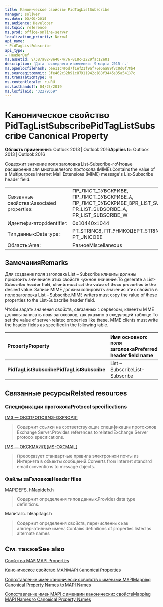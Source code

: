 ```yaml
---
title: Каноническое свойство PidTagListSubscribe
manager: soliver
ms.date: 03/09/2015
ms.audience: Developer
ms.topic: reference
ms.prod: office-online-server
localization_priority: Normal
api_name:
- PidTagListSubscribe
api_type:
- HeaderDef
ms.assetid: 97387a82-8e40-4c76-818c-2229fac12e01
description: 'Дата последнего изменения: 9 марта 2015 г.'
ms.openlocfilehash: bee11c495d7f1ef21f9af70e6aa89f8c0d0f78b4
ms.sourcegitcommit: 8fe462c32b91c87911942c188f3445e85a54137c
ms.translationtype: MT
ms.contentlocale: ru-RU
ms.lasthandoff: 04/23/2019
ms.locfileid: "32279659"
---
```

# <a name="pidtaglistsubscribe-canonical-property"></a><span data-ttu-id="5ed7a-103">Каноническое свойство PidTagListSubscribe</span><span class="sxs-lookup"><span data-stu-id="5ed7a-103">PidTagListSubscribe Canonical Property</span></span>

  
  
<span data-ttu-id="5ed7a-104">**Область применения**: Outlook 2013 | Outlook 2016</span><span class="sxs-lookup"><span data-stu-id="5ed7a-104">**Applies to**: Outlook 2013 | Outlook 2016</span></span> 
  
<span data-ttu-id="5ed7a-105">Содержит значение поля заголовка List-Subscribe-поЧтовые расширения для многоцелевого протокола (MIME).</span><span class="sxs-lookup"><span data-stu-id="5ed7a-105">Contains the value of a Multipurpose Internet Mail Extensions (MIME) message's List-Subscribe header field.</span></span>
  
|||
|:-----|:-----|
|<span data-ttu-id="5ed7a-106">Связанные свойства:</span><span class="sxs-lookup"><span data-stu-id="5ed7a-106">Associated properties:</span></span>  <br/> |<span data-ttu-id="5ed7a-107">ПР_ЛИСТ_СУБСКРИБЕ, ПР_ЛИСТ_СУБСКРИБЕ_А, ПР_ЛИСТ_СУБСКРИБЕ_В</span><span class="sxs-lookup"><span data-stu-id="5ed7a-107">PR_LIST_SUBSCRIBE, PR_LIST_SUBSCRIBE_A, PR_LIST_SUBSCRIBE_W</span></span>  <br/> |
|<span data-ttu-id="5ed7a-108">Идентификатор:</span><span class="sxs-lookup"><span data-stu-id="5ed7a-108">Identifier:</span></span>  <br/> |<span data-ttu-id="5ed7a-109">0x1044</span><span class="sxs-lookup"><span data-stu-id="5ed7a-109">0x1044</span></span>  <br/> |
|<span data-ttu-id="5ed7a-110">Тип данных:</span><span class="sxs-lookup"><span data-stu-id="5ed7a-110">Data type:</span></span>  <br/> |<span data-ttu-id="5ed7a-111">PT_STRING8, ПТ_УНИКОДЕ</span><span class="sxs-lookup"><span data-stu-id="5ed7a-111">PT_STRING8, PT_UNICODE</span></span>  <br/> |
|<span data-ttu-id="5ed7a-112">Область:</span><span class="sxs-lookup"><span data-stu-id="5ed7a-112">Area:</span></span>  <br/> |<span data-ttu-id="5ed7a-113">Разное</span><span class="sxs-lookup"><span data-stu-id="5ed7a-113">Miscellaneous</span></span>  <br/> |
   
## <a name="remarks"></a><span data-ttu-id="5ed7a-114">Замечания</span><span class="sxs-lookup"><span data-stu-id="5ed7a-114">Remarks</span></span>

<span data-ttu-id="5ed7a-115">Для создания поля заголовка List – Subscribe клиенты должны присвоить значениям этих свойств нужное значение.</span><span class="sxs-lookup"><span data-stu-id="5ed7a-115">To generate a List-Subscribe header field, clients must set the value of these properties to the desired value.</span></span> <span data-ttu-id="5ed7a-116">Записи MIME должны копировать значения этих свойств в поле заголовка List – Subscribe.</span><span class="sxs-lookup"><span data-stu-id="5ed7a-116">MIME writers must copy the value of these properties to the List-Subscribe header field.</span></span>
  
<span data-ttu-id="5ed7a-117">Чтобы задать значения свойств, связанных с сервером, клиенты MIME должны записать поля заголовков, как указано в следующей таблице.</span><span class="sxs-lookup"><span data-stu-id="5ed7a-117">To set the value of server-related properties like these, MIME clients must write the header fields as specified in the following table.</span></span>
  
|<span data-ttu-id="5ed7a-118">**Property**</span><span class="sxs-lookup"><span data-stu-id="5ed7a-118">**Property**</span></span>|<span data-ttu-id="5ed7a-119">**Имя основного поля заголовка**</span><span class="sxs-lookup"><span data-stu-id="5ed7a-119">**Preferred header field name**</span></span>|<span data-ttu-id="5ed7a-120">**Имя поля альтернативного заголовка**</span><span class="sxs-lookup"><span data-stu-id="5ed7a-120">**Alternate header field name**</span></span>|
|:-----|:-----|:-----|
|<span data-ttu-id="5ed7a-121">**PidTagListSubscribe**</span><span class="sxs-lookup"><span data-stu-id="5ed7a-121">**PidTagListSubscribe**</span></span> <br/> |<span data-ttu-id="5ed7a-122">List – Subscribe</span><span class="sxs-lookup"><span data-stu-id="5ed7a-122">List-Subscribe</span></span>  <br/> |<span data-ttu-id="5ed7a-123">X – List — Subscribe</span><span class="sxs-lookup"><span data-stu-id="5ed7a-123">X-List-Subscribe</span></span>  <br/> |
   
## <a name="related-resources"></a><span data-ttu-id="5ed7a-124">Связанные ресурсы</span><span class="sxs-lookup"><span data-stu-id="5ed7a-124">Related resources</span></span>

### <a name="protocol-specifications"></a><span data-ttu-id="5ed7a-125">Спецификации протокола</span><span class="sxs-lookup"><span data-stu-id="5ed7a-125">Protocol specifications</span></span>

<span data-ttu-id="5ed7a-126">[[MS — ОКСПРОПС]](https://msdn.microsoft.com/library/f6ab1613-aefe-447d-a49c-18217230b148%28Office.15%29.aspx)</span><span class="sxs-lookup"><span data-stu-id="5ed7a-126">[[MS-OXPROPS]](https://msdn.microsoft.com/library/f6ab1613-aefe-447d-a49c-18217230b148%28Office.15%29.aspx)</span></span>
  
> <span data-ttu-id="5ed7a-127">Содержит ссылки на соответствующие спецификации протоколов Exchange Server.</span><span class="sxs-lookup"><span data-stu-id="5ed7a-127">Provides references to related Exchange Server protocol specifications.</span></span>
    
<span data-ttu-id="5ed7a-128">[[MS — ОКСКМАИЛ]](https://msdn.microsoft.com/library/b60d48db-183f-4bf5-a908-f584e62cb2d4%28Office.15%29.aspx)</span><span class="sxs-lookup"><span data-stu-id="5ed7a-128">[[MS-OXCMAIL]](https://msdn.microsoft.com/library/b60d48db-183f-4bf5-a908-f584e62cb2d4%28Office.15%29.aspx)</span></span>
  
> <span data-ttu-id="5ed7a-129">Преобразует стандартные правила электронной почты из Интернета в объекты сообщений.</span><span class="sxs-lookup"><span data-stu-id="5ed7a-129">Converts from Internet standard email conventions to message objects.</span></span>
    
### <a name="header-files"></a><span data-ttu-id="5ed7a-130">Файлы заГоловков</span><span class="sxs-lookup"><span data-stu-id="5ed7a-130">Header files</span></span>

<span data-ttu-id="5ed7a-131">MAPIDEFS. h</span><span class="sxs-lookup"><span data-stu-id="5ed7a-131">Mapidefs.h</span></span>
  
> <span data-ttu-id="5ed7a-132">Содержит определения типов данных.</span><span class="sxs-lookup"><span data-stu-id="5ed7a-132">Provides data type definitions.</span></span>
    
<span data-ttu-id="5ed7a-133">Мапитагс. h</span><span class="sxs-lookup"><span data-stu-id="5ed7a-133">Mapitags.h</span></span>
  
> <span data-ttu-id="5ed7a-134">Содержит определения свойств, перечисленных как альтернативные имена.</span><span class="sxs-lookup"><span data-stu-id="5ed7a-134">Contains definitions of properties listed as alternate names.</span></span>
    
## <a name="see-also"></a><span data-ttu-id="5ed7a-135">См. также</span><span class="sxs-lookup"><span data-stu-id="5ed7a-135">See also</span></span>



[<span data-ttu-id="5ed7a-136">Свойства MAPI</span><span class="sxs-lookup"><span data-stu-id="5ed7a-136">MAPI Properties</span></span>](mapi-properties.md)
  
[<span data-ttu-id="5ed7a-137">Каноническое свойство MAPI</span><span class="sxs-lookup"><span data-stu-id="5ed7a-137">MAPI Canonical Properties</span></span>](mapi-canonical-properties.md)
  
[<span data-ttu-id="5ed7a-138">Сопоставление имен канонических свойств с именами MAPI</span><span class="sxs-lookup"><span data-stu-id="5ed7a-138">Mapping Canonical Property Names to MAPI Names</span></span>](mapping-canonical-property-names-to-mapi-names.md)
  
[<span data-ttu-id="5ed7a-139">Сопоставление имен MAPI с именами канонических свойств</span><span class="sxs-lookup"><span data-stu-id="5ed7a-139">Mapping MAPI Names to Canonical Property Names</span></span>](mapping-mapi-names-to-canonical-property-names.md)

